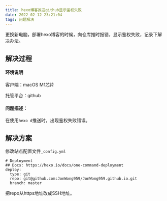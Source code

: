```yaml
---
title: hexo博客推送github显示鉴权失败
date: 2022-02-12 23:21:04
tags: 问题解决
---
```


更换新电脑，部署hexo博客的时候，向仓库推时报错，显示鉴权失败，记录下解决办法。



## 解决过程

#### 环境说明

客户端：macOS M1芯片

托管平台：github

#### 问题描述：

在使用`hexo d`推送时，出现鉴权失败错误。

## 解决方案

修改站点配置文件`_config.yml`

```
# Deployment
## Docs: https://hexo.io/docs/one-command-deployment
deploy:
  type: git
  repo: git@github.com:JonWong959/JonWong959.github.io.git
  branch: master
```

把repo从https地址改成SSH地址。
